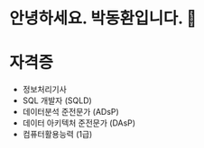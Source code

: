 # 안녕하세요. 박동환입니다. 👋

<!--
**parkdonghwan97/parkdonghwan97** is a ✨ _special_ ✨ repository because its `README.md` (this file) appears on your GitHub profile.

Here are some ideas to get you started:

- 🔭 I’m currently working on ...
- 🌱 I’m currently learning ...
- 👯 I’m looking to collaborate on ...
- 🤔 I’m looking for help with ...
- 💬 Ask me about ...
- 📫 How to reach me: ...
- 😄 Pronouns: ...
- ⚡ Fun fact: ...
-->



<!-- 
![PDH's GitHub stats](https://github-readme-stats.vercel.app/api?username=parkdonghwan97&show_icons=true)  
[![Solved.ac Profile](http://mazassumnida.wtf/api/v2/generate_badge?boj=pdh6941)](https://solved.ac/pdh6941)  

2022. 05 ~ 2022. 07
- [2022년 서울시 뉴딜일자리사업 서비스플랫폼 개발자 양성과정](https://www.spc.or.kr/pr/news_view.asp?seq=1325&con_div=A)
<!--   - [개인 공부 정리](https://www.notion.so/5649ea84d92547a9aaab7f8240f7d941) -->

<!--
2022. 04 ~ 2022. 09  
- [기술면접 준비](https://neat-system-1d2.notion.site/819b1aa1bbcc4802b638e9c9993bdcfb)

2021.10 ~ 2022.05  
- [T-Academy Python기반 AI 활용 데이터 분석가 양성 과정](https://github.com/parkdonghwan97/T-Academy)  

2016. 03 ~ 2022.02 SAHMYOOK UNIVERSITY  
- 컴퓨터・메카트로닉스공학부 소프트웨어전공  
- 학점 : 3.61
 
 # 인턴 
2022.08 ~ 2022.09
- 한국취업센터
- 웹페이지 유지보수 및 부분개발
- 기타 CS작업
 
2022.04 ~ 2022. 05 
- (주)엔드앤드코리아 - 연구 개발팀 인턴
- 중고 명품 이미지 검색 및 분류 서비스 
- 이미지(가방)크롤링, 이미지 전처리 및 라벨링, 이미지 전처리 모델 생성

2020.12 ~ 2021. 02  
- (주)오마이브랜드 - 개발팀 인턴  
- 웹페이지 제작, QA테스트, 모바일 연동(반응형 웹 CSS구현)

  
  





# 대외활동 

2022. 01 ~  
- [공덕코딩테스트스터디](https://glacier-geography-de2.notion.site/c499053c44e849748364e20907b1bf73)  
- [개인 저장소](https://github.com/parkdonghwan97/CODING_TEST)

2019. 06 ~ 2019. 12  
- YAHAIT - 코딩 동아리  

2021. 07 ~ 2021. 08  
- 대학코딩캠프(8기)   


# 프로젝트

- 2020.06 ~ 2020.09  
- ['너에게 꽃히다' - 꽃배달 웹 애플리케이션]()

- 2022.01 ~ 2022.04  
- [What The NFT? - NFT 데이터 분석](https://github.com/syleeie2310/nft_dataanalysis)

- 2022.04 ~ 2022.05  
- [LV_bag_classification 이미지 데이터 분석 및 처리](https://github.com/AndEnd-da-team/LV_bag_classification)

- 2022.06 ~ 2022. 07  
- [Netflex_(Netflix_CloneCoding_with django)](https://github.com/parkdonghwan97/Netflix_Django)

- 2022.07 ~  
- [Spring을 활용한 게시판 만들기](https://github.com/parkdonghwan97/Board_Spring)
!-->
# 자격증  
- 정보처리기사  
- SQL 개발자 (SQLD)  
- 데이터분석 준전문가 (ADsP)  
- 데이터 아키텍처 준전문가 (DAsP)  
- 컴퓨터활용능력 (1급)  
